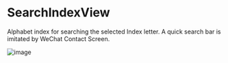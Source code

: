 # SearchIndexView
Alphabet index for searching the selected Index letter. A quick search bar is imitated by WeChat Contact Screen.

![image](https://github.com/nypzxy/SearchIndexView/blob/master/test.gif )   
